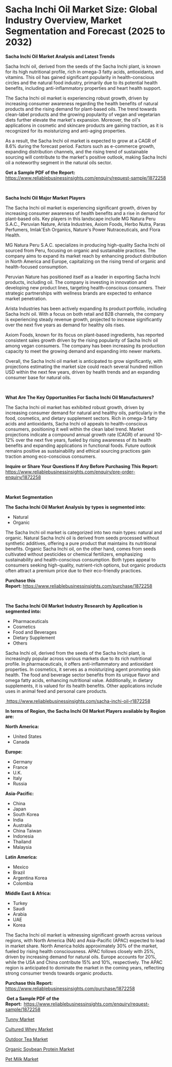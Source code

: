 <p><h1>Sacha Inchi Oil Market Size: Global Industry Overview, Market Segmentation and Forecast (2025 to 2032)</h1></p><p><strong>Sacha Inchi Oil Market Analysis and Latest Trends</strong></p>
<p><p>Sacha Inchi oil, derived from the seeds of the Sacha Inchi plant, is known for its high nutritional profile, rich in omega-3 fatty acids, antioxidants, and vitamins. This oil has gained significant popularity in health-conscious circles and the natural food industry, primarily due to its potential health benefits, including anti-inflammatory properties and heart health support.</p><p>The Sacha Inchi oil market is experiencing robust growth, driven by increasing consumer awareness regarding the health benefits of natural products and the rising demand for plant-based oils. The trend towards clean-label products and the growing popularity of vegan and vegetarian diets further elevate the market's expansion. Moreover, the oil's applications in cosmetic and skincare products are gaining traction, as it is recognized for its moisturizing and anti-aging properties.</p><p>As a result, the Sacha Inchi oil market is expected to grow at a CAGR of 8.6% during the forecast period. Factors such as e-commerce growth, expanding distribution channels, and the rising trend of sustainable sourcing will contribute to the market's positive outlook, making Sacha Inchi oil a noteworthy segment in the natural oils sector.</p></p>
<p><strong>Get a Sample PDF of the Report:&nbsp;</strong> <a href="https://www.reliablebusinessinsights.com/enquiry/request-sample/1872258?utm_campaign=100&utm_medium=2&utm_source=Github&utm_content=ia&utm_term=15022025&utm_id=sacha-inchi-oil">https://www.reliablebusinessinsights.com/enquiry/request-sample/1872258</a></p>
<p>&nbsp;</p>
<p><strong>Sacha Inchi Oil Major Market Players</strong></p>
<p><p>The Sacha Inchi oil market is experiencing significant growth, driven by increasing consumer awareness of health benefits and a rise in demand for plant-based oils. Key players in this landscape include MG Natura Peru S.A.C., Peruvian Nature, Arista Industries, Axiom Foods, Herbo Nutra, Paras Perfumers, Imlak'Esh Organics, Nature's Power Nutraceuticals, and Flora Health.</p><p>MG Natura Peru S.A.C. specializes in producing high-quality Sacha Inchi oil sourced from Peru, focusing on organic and sustainable practices. The company aims to expand its market reach by enhancing product distribution in North America and Europe, capitalizing on the rising trend of organic and health-focused consumption.</p><p>Peruvian Nature has positioned itself as a leader in exporting Sacha Inchi products, including oil. The company is investing in innovation and developing new product lines, targeting health-conscious consumers. Their strategic partnerships with wellness brands are expected to enhance market penetration.</p><p>Arista Industries has been actively expanding its product portfolio, including Sacha Inchi oil. With a focus on both retail and B2B channels, the company is experiencing steady revenue growth, projected to increase significantly over the next five years as demand for healthy oils rises.</p><p>Axiom Foods, known for its focus on plant-based ingredients, has reported consistent sales growth driven by the rising popularity of Sacha Inchi oil among vegan consumers. The company has been increasing its production capacity to meet the growing demand and expanding into newer markets.</p><p>Overall, the Sacha Inchi oil market is anticipated to grow significantly, with projections estimating the market size could reach several hundred million USD within the next few years, driven by health trends and an expanding consumer base for natural oils.</p></p>
<p>&nbsp;</p>
<p><strong>What Are The Key Opportunities For Sacha Inchi Oil Manufacturers?</strong></p>
<p><p>The Sacha Inchi oil market has exhibited robust growth, driven by increasing consumer demand for natural and healthy oils, particularly in the food, cosmetics, and dietary supplement sectors. Rich in omega-3 fatty acids and antioxidants, Sacha Inchi oil appeals to health-conscious consumers, positioning it well within the clean label trend. Market projections indicate a compound annual growth rate (CAGR) of around 10-12% over the next five years, fueled by rising awareness of its health benefits and expanding applications in functional foods. Future outlook remains positive as sustainability and ethical sourcing practices gain traction among eco-conscious consumers.</p></p>
<p><strong>Inquire or Share Your Questions If Any Before Purchasing This Report:</strong> <a href="https://www.reliablebusinessinsights.com/enquiry/pre-order-enquiry/1872258?utm_campaign=100&utm_medium=2&utm_source=Github&utm_content=ia&utm_term=15022025&utm_id=sacha-inchi-oil">https://www.reliablebusinessinsights.com/enquiry/pre-order-enquiry/1872258</a></p>
<p>&nbsp;</p>
<p><strong>Market Segmentation</strong></p>
<p><strong>The Sacha Inchi Oil Market Analysis by types is segmented into:</strong></p>
<p><ul><li>Natural</li><li>Organic</li></ul></p>
<p><p>The Sacha Inchi oil market is categorized into two main types: natural and organic. Natural Sacha Inchi oil is derived from seeds processed without synthetic additives, offering a pure product that maintains its nutritional benefits. Organic Sacha Inchi oil, on the other hand, comes from seeds cultivated without pesticides or chemical fertilizers, emphasizing sustainability and health-conscious consumption. Both types appeal to consumers seeking high-quality, nutrient-rich options, but organic products often attract a premium price due to their eco-friendly practices.</p></p>
<p><strong>Purchase this Report:&nbsp;</strong><a href="https://www.reliablebusinessinsights.com/purchase/1872258?utm_campaign=100&utm_medium=2&utm_source=Github&utm_content=ia&utm_term=15022025&utm_id=sacha-inchi-oil">https://www.reliablebusinessinsights.com/purchase/1872258</a></p>
<p>&nbsp;</p>
<p><strong>The Sacha Inchi Oil Market Industry Research by Application is segmented into:</strong></p>
<p><ul><li>Pharmaceuticals</li><li>Cosmetics</li><li>Food and Beverages</li><li>Dietary Supplement</li><li>Others</li></ul></p>
<p><p>Sacha Inchi oil, derived from the seeds of the Sacha Inchi plant, is increasingly popular across various markets due to its rich nutritional profile. In pharmaceuticals, it offers anti-inflammatory and antioxidant properties. In cosmetics, it serves as a moisturizing agent promoting skin health. The food and beverage sector benefits from its unique flavor and omega fatty acids, enhancing nutritional value. Additionally, in dietary supplements, it is valued for its health benefits. Other applications include uses in animal feed and personal care products.</p></p>
<p><a href="https://www.reliablebusinessinsights.com/sacha-inchi-oil-r1872258?utm_campaign=100&utm_medium=2&utm_source=Github&utm_content=ia&utm_term=15022025&utm_id=sacha-inchi-oil">&nbsp;https://www.reliablebusinessinsights.com/sacha-inchi-oil-r1872258</a></p>
<p><strong>In terms of Region, the Sacha Inchi Oil Market Players available by Region are:</strong></p>
<p>
    <p> <strong> North America: </strong>
        <ul>
            <li>United States</li>
            <li>Canada</li>
        </ul>
        </p> 
    <p> <strong> Europe: </strong>
        <ul>
            <li>Germany</li>
            <li>France</li>
            <li>U.K.</li>
            <li>Italy</li>
            <li>Russia</li>
        </ul>
        </p> 
    <p> <strong> Asia-Pacific: </strong>
        <ul>
            <li>China</li>
            <li>Japan</li>
            <li>South Korea</li>
            <li>India</li>
            <li>Australia</li>
            <li>China Taiwan</li>
            <li>Indonesia</li>
            <li>Thailand</li>
            <li>Malaysia</li>
        </ul>
        </p> 
    <p> <strong> Latin America: </strong>
        <ul>
            <li>Mexico</li>
            <li>Brazil</li>
            <li>Argentina Korea</li>
            <li>Colombia</li>
        </ul>
        </p> 
    <p> <strong> Middle East & Africa: </strong>
        <ul>
            <li>Turkey</li>
            <li>Saudi</li>
            <li>Arabia</li>
            <li>UAE</li>
            <li>Korea</li>
        </ul>
    </p>
    </p>
<p><p>The Sacha Inchi oil market is witnessing significant growth across various regions, with North America (NA) and Asia-Pacific (APAC) expected to lead in market share. North America holds approximately 30% of the market, fueled by rising health consciousness. APAC follows closely with 25%, driven by increasing demand for natural oils. Europe accounts for 20%, while the USA and China contribute 15% and 10%, respectively. The APAC region is anticipated to dominate the market in the coming years, reflecting strong consumer trends towards organic products.</p></p>
<p><strong>Purchase this Report: </strong><a href="https://www.reliablebusinessinsights.com/purchase/1872258?utm_campaign=100&utm_medium=2&utm_source=Github&utm_content=ia&utm_term=15022025&utm_id=sacha-inchi-oil">https://www.reliablebusinessinsights.com/purchase/1872258</a></p>
<p>&nbsp;<strong>Get a Sample PDF of the Report:&nbsp;&nbsp;</strong><a href="https://www.reliablebusinessinsights.com/enquiry/request-sample/1872258?utm_campaign=100&utm_medium=2&utm_source=Github&utm_content=ia&utm_term=15022025&utm_id=sacha-inchi-oil">https://www.reliablebusinessinsights.com/enquiry/request-sample/1872258</a></p>
<p><strong></strong></p>
<p><p><a href="https://github.com/xalatieusope/Market-Research-Report-List-1/blob/main/tunny-market.md?utm_campaign=100&utm_medium=2&utm_source=Github&utm_content=ia&utm_term=15022025&utm_id=sacha-inchi-oil">Tunny Market</a></p><p><a href="https://github.com/mqhayigurbaj/Market-Research-Report-List-1/blob/main/cultured-whey-market.md?utm_campaign=100&utm_medium=2&utm_source=Github&utm_content=ia&utm_term=15022025&utm_id=sacha-inchi-oil">Cultured Whey Market</a></p><p><a href="https://github.com/kaloyhboosh/Market-Research-Report-List-1/blob/main/outdoor-tea-market.md?utm_campaign=100&utm_medium=2&utm_source=Github&utm_content=ia&utm_term=15022025&utm_id=sacha-inchi-oil">Outdoor Tea Market</a></p><p><a href="https://github.com/stickkinkel/Market-Research-Report-List-1/blob/main/organic-soybean-protein-market.md?utm_campaign=100&utm_medium=2&utm_source=Github&utm_content=ia&utm_term=15022025&utm_id=sacha-inchi-oil">Organic Soybean Protein Market</a></p><p><a href="https://github.com/lefiobakali/Market-Research-Report-List-1/blob/main/pet-milk-market.md?utm_campaign=100&utm_medium=2&utm_source=Github&utm_content=ia&utm_term=15022025&utm_id=sacha-inchi-oil">Pet Milk Market</a></p></p>